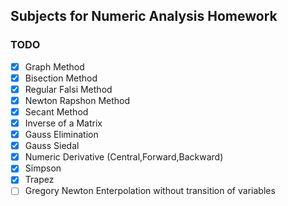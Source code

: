 ## Subjects for Numeric Analysis Homework

### TODO 

- [x] Graph Method
- [x] Bisection Method
- [x] Regular Falsi Method
- [x] Newton Rapshon Method
- [x] Secant Method
- [x] Inverse of a Matrix
- [x] Gauss Elimination
- [x] Gauss Siedal
- [x] Numeric Derivative (Central,Forward,Backward)
- [x] Simpson
- [x] Trapez
- [ ] Gregory Newton Enterpolation without transition of variables
